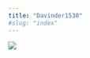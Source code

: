 ```yaml
---
title: "Davinder1530"
#slug: "index"
---
```


[![](/wp-content/2007/11/Davinder1530-225x300.jpg)](/wp-content/2007/11/Davinder1530.jpg)